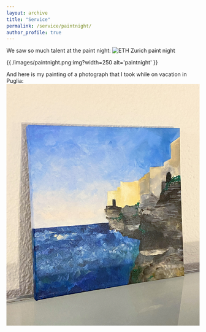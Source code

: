 ```yaml
---
layout: archive
title: "Service"
permalink: /service/paintnight/
author_profile: true
---
```


We saw so much talent at the paint night:
![ETH Zurich paint night](/images/paintnight.png)
<!-- template -->
{{ /images/paintnight.png:img?width=250 alt='paintnight' }}

And here is my painting of a photograph that I took while on vacation in Puglia:
![Puglia](/images/puglia.JPG)
